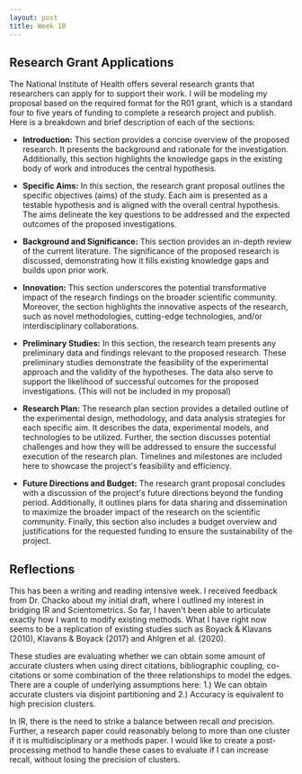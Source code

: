 ```yaml
---
layout: post
title: Week 10
---
```


## Research Grant Applications

The National Institute of Health offers several research grants that researchers can apply for to support their work. I will be modeling my proposal based on the required format for the R01 grant, which is a standard four to five years of funding to complete a research project and publish. Here is a breakdown and brief description of each of the sections:  

- **Introduction:**
	This section provides a concise overview of the proposed research. It presents the background and rationale for the investigation. Additionally, this section highlights the knowledge gaps in the existing body of work and introduces the central hypothesis.

- **Specific Aims:**
	In this section, the research grant proposal outlines the specific objectives (aims) of the study. Each aim is presented as a testable hypothesis and is aligned with the overall central hypothesis. The aims delineate the key questions to be addressed and the expected outcomes of the proposed investigations. 

- **Background and Significance:**
	This section provides an in-depth review of the current literature.  The significance of the proposed research is discussed, demonstrating how it fills existing knowledge gaps and builds upon prior work.

- **Innovation:**
	This section underscores the potential transformative impact of the research findings on the broader scientific community.  Moreover, the section highlights the innovative aspects of the research, such as novel methodologies, cutting-edge technologies, and/or interdisciplinary collaborations.

- **Preliminary Studies:**
	In this section, the research team presents any preliminary data and findings relevant to the proposed research. These preliminary studies demonstrate the feasibility of the experimental approach and the validity of the hypotheses. The data also serve to support the likelihood of successful outcomes for the proposed investigations. (This will not be included in my proposal)

- **Research Plan:**
	The research plan section provides a detailed outline of the experimental design, methodology, and data analysis strategies for each specific aim. It describes the data, experimental models, and technologies to be utilized. Further, the section discusses potential challenges and how they will be addressed to ensure the successful execution of the research plan. Timelines and milestones are included here to showcase the project's feasibility and efficiency.

- **Future Directions and Budget:**
	The research grant proposal concludes with a discussion of the project's future directions beyond the funding period. Additionally, it outlines plans for data sharing and dissemination to maximize the broader impact of the research on the scientific community. Finally, this section also includes a budget overview and justifications for the requested funding to ensure the sustainability of the project.

## Reflections

This has been a writing and reading intensive week. I received feedback from Dr. Chacko about my initial draft, where I outlined my interest in bridging IR and Scientometrics. So far, I haven't been able to articulate exactly how I want to modify existing methods. What I have right now seems to be a replication of existing studies such as Boyack & Klavans (2010), Klavans & Boyack (2017) and Ahlgren et al. (2020). 

These studies are evaluating whether we can obtain some amount of accurate clusters when using direct citations, bibliographic coupling, co-citations or some combination of the three relationships to model the edges. There are a couple of underlying assumptions here: 1.) We can obtain accurate clusters via disjoint partitioning and 2.) Accuracy is equivalent to high precision clusters.

In IR, there is the need to strike a balance between recall *and* precision. Further, a research paper could reasonably belong to more than one cluster if it is multidisciplinary or a methods paper. I would like to create a post-processing method to handle these cases to evaluate if I can increase recall, without losing the precision of clusters. 




